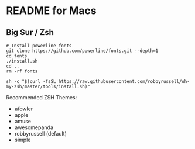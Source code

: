 # README for Macs

## Big Sur / Zsh

```
# Install powerline fonts
git clone https://github.com/powerline/fonts.git --depth=1
cd fonts
./install.sh
cd ..
rm -rf fonts

sh -c "$(curl -fsSL https://raw.githubusercontent.com/robbyrussell/oh-my-zsh/master/tools/install.sh)"
```

Recommended ZSH Themes:

* afowler
* apple
* amuse
* awesomepanda
* robbyrussell (default)
* simple
